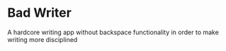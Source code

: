 # Bad Writer 

A hardcore writing app without backspace functionality in order to make writing more disciplined
